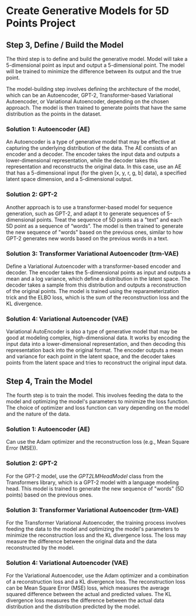 # Create Generative Models for 5D Points Project

## Step 3, Define / Build the Model

The third step is to define and build the generative model. Model will take a 5-dimensional point as input and output a 5-dimensional point. The model will be trained to minimize the difference between its output and the true point.

The model-building step involves defining the architecture of the model, which can be an Autoencoder, GPT-2, Transformer-based Variational Autoencoder, or Variational Autoencoder, depending on the chosen approach. The model is then trained to generate points that have the same distribution as the points in the dataset.


### Solution 1: Autoencoder (AE)

An Autoencoder is a type of generative model that may be effective at capturing the underlying distribution of the data. The AE consists of an encoder and a decoder. The encoder takes the input data and outputs a lower-dimensional representation, while the decoder takes this representation and reconstructs the original data. In this case, use an AE that has a 5-dimensional input (for the given [x, y, r, g, b] data), a specified latent space dimension, and a 5-dimensional output.


### Solution 2: GPT-2

Another approach is to use a transformer-based model for sequence generation, such as GPT-2, and adapt it to generate sequences of 5-dimensional points. Treat the sequence of 5D points as a "text" and each 5D point as a sequence of “words”. The model is then trained to generate the new sequence of "words" based on the previous ones, similar to how GPT-2 generates new words based on the previous words in a text.


### Solution 3: Transformer Variational Autoencoder (trm-VAE)

Define a Variational Autoencoder with a transformer-based encoder and decoder. The encoder takes the 5-dimensional points as input and outputs a mean and a log variance, which define a distribution in the latent space. The decoder takes a sample from this distribution and outputs a reconstruction of the original points. The model is trained using the reparameterization trick and the ELBO loss, which is the sum of the reconstruction loss and the KL divergence.


### Solution 4: Variational Autoencoder (VAE)

Variational AutoEncoder is also a type of generative model that may be good at modeling complex, high-dimensional data. It works by encoding the input data into a lower-dimensional representation, and then decoding this representation back into the original format. The encoder outputs a mean and variance for each point in the latent space, and the decoder takes points from the latent space and tries to reconstruct the original input data.


## Step 4, Train the Model

The fourth step is to train the model. This involves feeding the data to the model and optimizing the model's parameters to minimize the loss function. The choice of optimizer and loss function can vary depending on the model and the nature of the data.


### Solution 1: Autoencoder (AE)

Can use the Adam optimizer and the reconstruction loss (e.g., Mean Square Error (MSE)).


### Solution 2: GPT-2

For the GPT-2 model, use the _GPT2LMHeadModel_ class from the Transformers library, which is a GPT-2 model with a language modeling head. This model is trained to generate the new sequence of "words" (5D points) based on the previous ones.


### Solution 3: Transformer Variational Autoencoder (trm-VAE)

For the Transformer Variational Autoencoder, the training process involves feeding the data to the model and optimizing the model's parameters to minimize the reconstruction loss and the KL divergence loss. The loss may measure the difference between the original data and the data reconstructed by the model.


### Solution 4: Variational Autoencoder (VAE)

For the Variational Autoencoder, use the Adam optimizer and a combination of a reconstruction loss and a KL divergence loss. The reconstruction loss can be Mean Square Error (MSE) loss, which measures the average squared difference between the actual and predicted values. The KL divergence loss measures the difference between the actual data distribution and the distribution predicted by the model.
